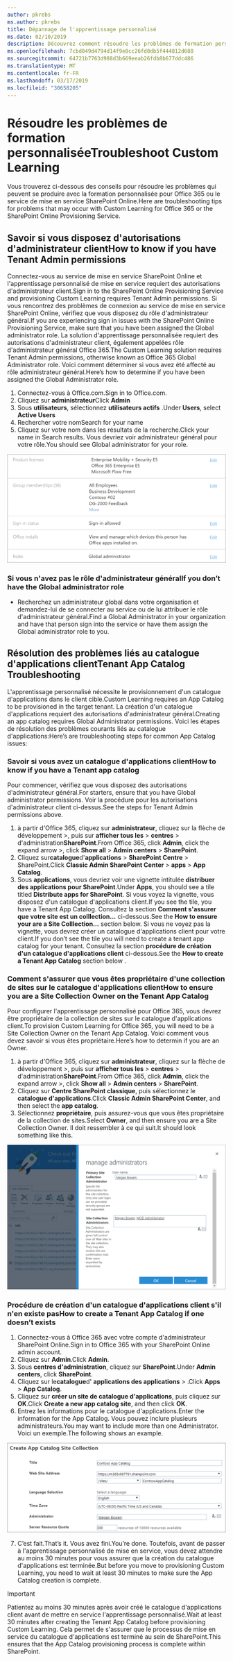 ```yaml
---
author: pkrebs
ms.author: pkrebs
title: Dépannage de l'apprentissage personnalisé
ms.date: 02/10/2019
description: Découvrez comment résoudre les problèmes de formation personnalisée
ms.openlocfilehash: 7cbd049d4794d14f9e8cc26fd0db5f444812d688
ms.sourcegitcommit: 64721b7763d988d3b669eeab26fdb8b677ddc486
ms.translationtype: MT
ms.contentlocale: fr-FR
ms.lasthandoff: 03/17/2019
ms.locfileid: "30658205"
---
```

# <a name="troubleshoot-custom-learning"></a><span data-ttu-id="336a3-103">Résoudre les problèmes de formation personnalisée</span><span class="sxs-lookup"><span data-stu-id="336a3-103">Troubleshoot Custom Learning</span></span>

<span data-ttu-id="336a3-104">Vous trouverez ci-dessous des conseils pour résoudre les problèmes qui peuvent se produire avec la formation personnalisée pour Office 365 ou le service de mise en service SharePoint Online.</span><span class="sxs-lookup"><span data-stu-id="336a3-104">Here are troubleshooting tips for problems that may occur with Custom Learning for Office 365 or the SharePoint Online Provisioning Service.</span></span>

## <a name="how-to-know-if-you-have-tenant-admin-permissions"></a><span data-ttu-id="336a3-105">Savoir si vous disposez d'autorisations d'administrateur client</span><span class="sxs-lookup"><span data-stu-id="336a3-105">How to know if you have Tenant Admin permissions</span></span>

<span data-ttu-id="336a3-106">Connectez-vous au service de mise en service SharePoint Online et l'apprentissage personnalisé de mise en service requiert des autorisations d'administrateur client.</span><span class="sxs-lookup"><span data-stu-id="336a3-106">Sign in to the SharePoint Online Provisioning Service and provisioning Custom Learning requires Tenant Admin permissions.</span></span> <span data-ttu-id="336a3-107">Si vous rencontrez des problèmes de connexion au service de mise en service SharePoint Online, vérifiez que vous disposez du rôle d'administrateur général.</span><span class="sxs-lookup"><span data-stu-id="336a3-107">If you are experiencing sign in issues with the SharePoint Online Provisioning Service, make sure that you have been assigned the Global administrator role.</span></span> <span data-ttu-id="336a3-108">La solution d'apprentissage personnalisée requiert des autorisations d'administrateur client, également appelées rôle d'administrateur général Office 365.</span><span class="sxs-lookup"><span data-stu-id="336a3-108">The Custom Learning solution requires Tenant Admin permissions, otherwise known as Office 365 Global Administrator role.</span></span> <span data-ttu-id="336a3-109">Voici comment déterminer si vous avez été affecté au rôle administrateur général.</span><span class="sxs-lookup"><span data-stu-id="336a3-109">Here’s how to determine if you have been assigned the Global Administrator role.</span></span>

1.  <span data-ttu-id="336a3-110">Connectez-vous à Office.com.</span><span class="sxs-lookup"><span data-stu-id="336a3-110">Sign in to Office.com.</span></span>
2.  <span data-ttu-id="336a3-111">Cliquez sur **administrateur**</span><span class="sxs-lookup"><span data-stu-id="336a3-111">Click **Admin**</span></span>
3.  <span data-ttu-id="336a3-112">Sous **utilisateurs**, sélectionnez **utilisateurs actifs** .</span><span class="sxs-lookup"><span data-stu-id="336a3-112">Under **Users**, select **Active Users**</span></span>
4.  <span data-ttu-id="336a3-113">Rechercher votre nom</span><span class="sxs-lookup"><span data-stu-id="336a3-113">Search for your name</span></span>
5.  <span data-ttu-id="336a3-114">Cliquez sur votre nom dans les résultats de la recherche.</span><span class="sxs-lookup"><span data-stu-id="336a3-114">Click your name in Search results.</span></span> <span data-ttu-id="336a3-115">Vous devriez voir administrateur général pour votre rôle.</span><span class="sxs-lookup"><span data-stu-id="336a3-115">You should see Global administrator for your role.</span></span>

![CG-globaladminrole. png](media/cg-globaladminrole.png)

### <a name="if-you-dont-have-the-global-administrator-role"></a><span data-ttu-id="336a3-117">Si vous n'avez pas le rôle d'administrateur général</span><span class="sxs-lookup"><span data-stu-id="336a3-117">If you don’t have the Global administrator role</span></span>
- <span data-ttu-id="336a3-118">Recherchez un administrateur global dans votre organisation et demandez-lui de se connecter au service ou de lui attribuer le rôle d'administrateur général.</span><span class="sxs-lookup"><span data-stu-id="336a3-118">Find a Global Administrator in your organization and have that person sign into the service or have them assign the Global administrator role to you.</span></span>

## <a name="tenant-app-catalog-troubleshooting"></a><span data-ttu-id="336a3-119">Résolution des problèmes liés au catalogue d'applications client</span><span class="sxs-lookup"><span data-stu-id="336a3-119">Tenant App Catalog Troubleshooting</span></span>
<span data-ttu-id="336a3-120">L'apprentissage personnalisé nécessite le provisionnement d'un catalogue d'applications dans le client cible.</span><span class="sxs-lookup"><span data-stu-id="336a3-120">Custom Learning requires an App Catalog to be provisioned in the target tenant.</span></span> <span data-ttu-id="336a3-121">La création d'un catalogue d'applications requiert des autorisations d'administrateur général.</span><span class="sxs-lookup"><span data-stu-id="336a3-121">Creating an app catalog requires Global Administrator permissions.</span></span> <span data-ttu-id="336a3-122">Voici les étapes de résolution des problèmes courants liés au catalogue d'applications:</span><span class="sxs-lookup"><span data-stu-id="336a3-122">Here’s are troubleshooting steps for common App Catalog issues:</span></span>

### <a name="how-to-know-if-you-have-a-tenant-app-catalog"></a><span data-ttu-id="336a3-123">Savoir si vous avez un catalogue d'applications client</span><span class="sxs-lookup"><span data-stu-id="336a3-123">How to know if you have a Tenant app catalog</span></span> 
<span data-ttu-id="336a3-124">Pour commencer, vérifiez que vous disposez des autorisations d'administrateur général.</span><span class="sxs-lookup"><span data-stu-id="336a3-124">For starters, ensure that you have Global administrator permissions.</span></span> <span data-ttu-id="336a3-125">Voir la procédure pour les autorisations d'administrateur client ci-dessus.</span><span class="sxs-lookup"><span data-stu-id="336a3-125">See the steps for Tenant Admin permissions above.</span></span>

1. <span data-ttu-id="336a3-126">à partir d'Office 365, cliquez sur **administrateur**, cliquez sur la flèche de développement >, puis sur **afficher tous les** > **centres** > d'administration**SharePoint**.</span><span class="sxs-lookup"><span data-stu-id="336a3-126">From Office 365, click **Admin**, click the expand arrow >, click **Show all** > **Admin centers** > **SharePoint**.</span></span>
2. <span data-ttu-id="336a3-127">Cliquez sur**catalogue**d'**applications** >  **SharePoint Centre** > SharePoint.</span><span class="sxs-lookup"><span data-stu-id="336a3-127">Click **Classic Admin SharePoint Center** > **apps** > **App Catalog**.</span></span>
3. <span data-ttu-id="336a3-128">Sous **applications**, vous devriez voir une vignette intitulée **distribuer des applications pour SharePoint**.</span><span class="sxs-lookup"><span data-stu-id="336a3-128">Under **Apps**, you should see a tile titled **Distribute apps for SharePoint**.</span></span> <span data-ttu-id="336a3-129">Si vous voyez la vignette, vous disposez d'un catalogue d'applications client.</span><span class="sxs-lookup"><span data-stu-id="336a3-129">If you see the tile, you have a Tenant App Catalog.</span></span> <span data-ttu-id="336a3-130">Consultez la section **Comment s'assurer que votre site est un colllection...** ci-dessous.</span><span class="sxs-lookup"><span data-stu-id="336a3-130">See the **How to ensure your are a Site Colllection...** section below.</span></span> <span data-ttu-id="336a3-131">Si vous ne voyez pas la vignette, vous devrez créer un catalogue d'applications client pour votre client.</span><span class="sxs-lookup"><span data-stu-id="336a3-131">If you don’t see the tile you will need to create a tenant app catalog for your tenant.</span></span> <span data-ttu-id="336a3-132">Consultez la section **procédure de création d'un catalogue d'applications client** ci-dessous.</span><span class="sxs-lookup"><span data-stu-id="336a3-132">See the **How to create a Tenant App Catalog** section below .</span></span>

### <a name="how-to-ensure-you-are-a-site-collection-owner-on-the-tenant-app-catalog"></a><span data-ttu-id="336a3-133">Comment s'assurer que vous êtes propriétaire d'une collection de sites sur le catalogue d'applications client</span><span class="sxs-lookup"><span data-stu-id="336a3-133">How to ensure you are a Site Collection Owner on the Tenant App Catalog</span></span> 
<span data-ttu-id="336a3-134">Pour configurer l'apprentissage personnalisé pour Office 365, vous devrez être propriétaire de la collection de sites sur le catalogue d'applications client.</span><span class="sxs-lookup"><span data-stu-id="336a3-134">To provision Custom Learning for Office 365, you will need to be a Site Collection Owner on the Tenant App Catalog.</span></span> <span data-ttu-id="336a3-135">Voici comment vous devez savoir si vous êtes propriétaire.</span><span class="sxs-lookup"><span data-stu-id="336a3-135">Here’s how to determin if you are an Owner.</span></span>

1. <span data-ttu-id="336a3-136">à partir d'Office 365, cliquez sur **administrateur**, cliquez sur la flèche de développement >, puis sur **afficher tous les** > **centres** > d'administration**SharePoint**.</span><span class="sxs-lookup"><span data-stu-id="336a3-136">From Office 365, click **Admin**, click the expand arrow >, click **Show all** > **Admin centers** > **SharePoint**.</span></span>
2. <span data-ttu-id="336a3-137">Cliquez sur **Centre SharePoint classique**, puis sélectionnez le **catalogue d'applications**.</span><span class="sxs-lookup"><span data-stu-id="336a3-137">Click **Classic Admin SharePoint Center**, and then select the **app catalog**.</span></span>
3. <span data-ttu-id="336a3-138">Sélectionnez **propriétaire**, puis assurez-vous que vous êtes propriétaire de la collection de sites.</span><span class="sxs-lookup"><span data-stu-id="336a3-138">Select **Owner**, and then ensure you are a Site Collection Owner.</span></span> <span data-ttu-id="336a3-139">Il doit ressembler à ce qui suit.</span><span class="sxs-lookup"><span data-stu-id="336a3-139">It should look something like this.</span></span>
 
![CG-sitecollectionowner. png](media/cg-sitecollectionowner.png)

### <a name="how-to-create-a-tenant-app-catalog-if-one-doesnt-exists"></a><span data-ttu-id="336a3-141">Procédure de création d'un catalogue d'applications client s'il n'en existe pas</span><span class="sxs-lookup"><span data-stu-id="336a3-141">How to create a Tenant App Catalog if one doesn’t exists</span></span> 
1. <span data-ttu-id="336a3-142">Connectez-vous à Office 365 avec votre compte d'administrateur SharePoint Online.</span><span class="sxs-lookup"><span data-stu-id="336a3-142">Sign in to Office 365 with your SharePoint Online admin account.</span></span>
2. <span data-ttu-id="336a3-143">Cliquez sur **Admin**.</span><span class="sxs-lookup"><span data-stu-id="336a3-143">Click **Admin**.</span></span>
3. <span data-ttu-id="336a3-144">Sous **centres d'administration**, cliquez sur **SharePoint**.</span><span class="sxs-lookup"><span data-stu-id="336a3-144">Under **Admin centers**, click **SharePoint**.</span></span> 
4. <span data-ttu-id="336a3-145">Cliquez sur le**catalogue**d' **applications des applications** > .</span><span class="sxs-lookup"><span data-stu-id="336a3-145">Click **Apps** > **App Catalog**.</span></span>
5. <span data-ttu-id="336a3-146">Cliquez sur **créer un site de catalogue d'applications**, puis cliquez sur **OK**.</span><span class="sxs-lookup"><span data-stu-id="336a3-146">Click **Create a new app catalog site**, and then click **OK**.</span></span> 
6.  <span data-ttu-id="336a3-147">Entrez les informations pour le catalogue d'applications.</span><span class="sxs-lookup"><span data-stu-id="336a3-147">Enter the information for the App Catalog.</span></span> <span data-ttu-id="336a3-148">Vous pouvez inclure plusieurs administrateurs.</span><span class="sxs-lookup"><span data-stu-id="336a3-148">You may want to include more than one Administrator.</span></span> <span data-ttu-id="336a3-149">Voici un exemple.</span><span class="sxs-lookup"><span data-stu-id="336a3-149">The following shows an example.</span></span>  

![CG-appcatalogfinish. png](media/cg-appcatalogfinish.png)

7.  <span data-ttu-id="336a3-151">C’est fait.</span><span class="sxs-lookup"><span data-stu-id="336a3-151">That’s it.</span></span> <span data-ttu-id="336a3-152">Vous avez fini.</span><span class="sxs-lookup"><span data-stu-id="336a3-152">You’re done.</span></span> <span data-ttu-id="336a3-153">Toutefois, avant de passer à l'apprentissage personnalisé de mise en service, vous devez attendre au moins 30 minutes pour vous assurer que la création du catalogue d'applications est terminée.</span><span class="sxs-lookup"><span data-stu-id="336a3-153">But before you move to provisioning Custom Learning, you need to wait at least 30 minutes to make sure the App Catalog creation is complete.</span></span> 

> [!IMPORTANT]
> <span data-ttu-id="336a3-154">Patientez au moins 30 minutes après avoir créé le catalogue d'applications client avant de mettre en service l'apprentissage personnalisé.</span><span class="sxs-lookup"><span data-stu-id="336a3-154">Wait at least 30 minutes after creating the Tenant App Catalog before provisioning Custom Learning.</span></span> <span data-ttu-id="336a3-155">Cela permet de s'assurer que le processus de mise en service du catalogue d'applications est terminé au sein de SharePoint.</span><span class="sxs-lookup"><span data-stu-id="336a3-155">This ensures that the App Catalog provisioning process is complete within SharePoint.</span></span> 